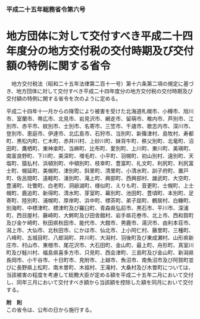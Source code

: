 ### 平成二十五年総務省令第六号  
# 地方団体に対して交付すべき平成二十四年度分の地方交付税の交付時期及び交付額の特例に関する省令  
　地方交付税法（昭和二十五年法律第二百十一号）第十六条第二項の規定に基づき、地方団体に対して交付すべき平成二十四年度分の地方交付税の交付時期及び交付額の特例に関する省令を次のように定める。  
  
平成二十四年十一月からの降雪により被害を受けた北海道札幌市、小樽市、旭川市、室蘭市、帯広市、北見市、岩見沢市、網走市、留萌市、稚内市、芦別市、江別市、赤平市、紋別市、士別市、名寄市、三笠市、千歳市、歌志内市、深川市、登別市、恵庭市、伊達市、北広島市、石狩市、当別町、新篠津村、島牧村、寿都町、黒松内町、仁木町、赤井川村、上砂川町、妹背牛町、秩父別町、北竜町、沼田町、鷹栖町、東神楽町、当麻町、比布町、愛別町、上川町、東川町、美瑛町、南富良野町、下川町、美深町、増毛町、小平町、羽幌町、初山別村、遠別町、天塩町、猿払村、浜頓別町、中頓別町、枝幸町、豊富町、礼文町、利尻町、利尻富士町、幌延町、美幌町、津別町、斜里町、清里町、小清水町、訓子府町、置戸町、佐呂間町、遠軽町、湧別町、滝上町、興部町、西興部村、雄武町、大空町、豊浦町、壮瞥町、白老町、洞爺湖町、様似町、えりも町、音更町、士幌町、上士幌町、鹿追町、新得町、清水町、芽室町、幕別町、池田町、豊頃町、本別町、足寄町、陸別町、浦幌町、厚岸町、浜中町、標茶町、弟子屈町、鶴居村、白糠町、別海町、中標津町、標津町及び羅臼町、青森県弘前市、黒石市、平川市、深浦町、西目屋村、藤崎町、大鰐町及び田舎館村、岩手県花巻市、北上市、西和賀町及び金ケ崎町、秋田県秋田市、能代市、大館市、男鹿市、湯沢市、由利本荘市、潟上市、大仙市、北秋田市、にかほ市、仙北市、上小阿仁村、藤里町、三種町、八峰町、五城目町、八郎潟町、井川町、大潟村、羽後町及び東成瀬村、山形県新庄市、村山市、東根市、尾花沢市、大石田町、金山町、最上町、舟形町、真室川町及び鮭川村、福島県喜多方市、只見町、西会津町、三島町及び金山町、新潟県長岡市、小千谷市、十日町市、見附市、上越市、魚沼市、南魚沼市及び阿賀町並びに長野県上松町、南木曽町、木祖村、王滝村、大桑村及び木曽町については、当該被害の程度を考慮して総務大臣が定める額を平成二十五年二月において交付し、同年三月において交付すべき額から当該額を控除した額を同月において交付する。  
  
**附　則**  
この省令は、公布の日から施行する。  
  
